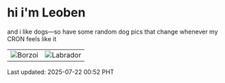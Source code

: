 # hi i'm Leoben

and i like dogs—so have some random dog pics that change whenever my CRON feels like it

|  |  |
|--------|----------|
| ![Borzoi](https://random-dog-vercel.vercel.app/api/random-borzoi?v=1753116760) | ![Labrador](https://random-dog-vercel.vercel.app/api/random-labrador?v=1753116760) |

Last updated: 2025-07-22 00:52 PHT
